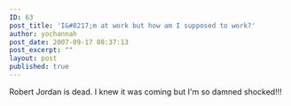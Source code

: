 ```yaml
---
ID: 63
post_title: 'I&#8217;m at work but how am I supposed to work?'
author: yochannah
post_date: 2007-09-17 08:37:13
post_excerpt: ""
layout: post
published: true
---
```

Robert Jordan is dead. I knew it was coming but I'm so damned shocked!!!